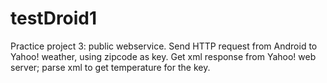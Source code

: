 testDroid1
==========

Practice project 3: public webservice. 
Send HTTP request from Android to Yahoo! weather, using zipcode as key.
Get xml response from Yahoo! web server; parse xml to get temperature for the key.
